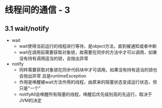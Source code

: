 # 线程间的通信 - 3

## 3.1 wait/notify

* wait
  - wait使得当前运行的线程进行等待，是object方法，直到被通知或者中断
  - wait在调用前需要获取对象锁，故需要在同步的方法中才可以调用，如果没有持有调用适当的锁，会抛出异常
* notify
  - 同样需要获取对象锁在同步代码块中才可调用，如果没有持有适当的锁也会抛出异常 且是runtimeException
  - 作用是唤醒被wait方法作用的线程，由原来的阻塞状态变成运行状态，但只是“一个”
  - notifyAll会唤醒所有阻塞的线程，唤醒后优先级别高的先运行，取决于JVM的决定
